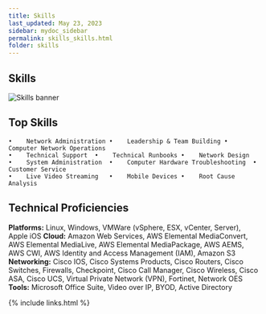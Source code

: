 ```yaml
---
title: Skills
last_updated: May 23, 2023
sidebar: mydoc_sidebar
permalink: skills_skills.html
folder: skills
---
```


## Skills

![Skills banner]({{site.url}}{{site.baseurl}}/images/skills.jpeg)

## Top Skills

	•    Network Administration	•    Leadership & Team Building	•    Computer Network Operations
	•    Technical Support	•    Technical Runbooks	•    Network Design
	•    System Administration	•    Computer Hardware Troubleshooting	•    Customer Service
	•    Live Video Streaming	•    Mobile Devices	•    Root Cause Analysis

## Technical Proficiencies

**Platforms:**	Linux, Windows, VMWare	(vSphere, ESX, vCenter, Server), Apple iOS
**Cloud:**	Amazon Web Services, AWS Elemental MediaConvert, AWS Elemental MediaLive, AWS Elemental MediaPackage, AWS AEMS, AWS CWI, AWS Identity and Access Management (IAM), Amazon S3
**Networking:**	Cisco IOS, Cisco Systems Products, Cisco Routers, Cisco Switches, Firewalls, Checkpoint, Cisco Call Manager, Cisco Wireless, Cisco ASA, Cisco UCS, Virtual Private Network (VPN), Fortinet, Network OES
**Tools:**  	Microsoft Office Suite, Video over IP, BYOD, Active Directory

{% include links.html %}
